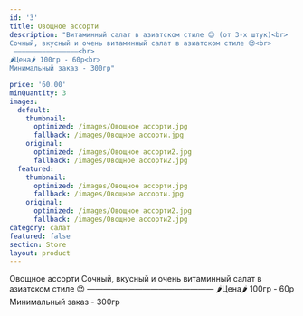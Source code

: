 ```yaml
---
id: '3'
title: Овощное ассорти
description: "Витаминный салат в азиатском стиле 😍 (от 3-х штук)<br>
Сочный, вкусный и очень витаминный салат в азиатском стиле 😍<br>
 ————————————————<br>
🌶Цена🌶 100гр - 60р<br>
Минимальный заказ - 300гр"

price: '60.00'
minQuantity: 3
images:
  default:
    thumbnail:
      optimized: /images/Овощное ассорти.jpg
      fallback: /images/Овощное ассорти.jpg
    original:
      optimized: /images/Овощное ассорти2.jpg
      fallback: /images/Овощное ассорти2.jpg
  featured:
    thumbnail:
      optimized: /images/Овощное ассорти.jpg
      fallback: /images/Овощное ассорти.jpg
    original:
      optimized: /images/Овощное ассорти2.jpg
      fallback: /images/Овощное ассорти2.jpg
category: салат
featured: false
section: Store
layout: product
---
```


Овощное ассорти Сочный, вкусный и очень витаминный салат в азиатском стиле 😍 ————————————————
🌶Цена🌶 100гр - 60р
Минимальный заказ - 300гр

